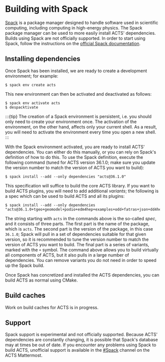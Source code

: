 # Building with Spack

[Spack](https://spack.io/) is a package manager designed to handle software
used in scientific computing, including computing in high-energy physics. The
Spack package manager can be used to more easily install ACTS' dependencies.
Builds using Spack are not officially supported. In order to start using Spack,
follow the instructions on the [official Spack
documentation](https://spack.readthedocs.io/en/latest/getting_started.html).

## Installing dependencies

Once Spack has been installed, we are ready to create a development
environment; for example:

```console
$ spack env create acts
```

This new environment can then be activated and deactivated as follows:

```console
$ spack env activate acts
$ despacktivate
```

:::{tip}
The creation of a Spack environment is persistent, i.e. you should only need to
create your environment once. The activation of the environment, on the other
hand, affects only your current shell. As a result, you will need to activate
the environment every time you open a new shell.
:::

With the Spack environment activated, you are ready to install ACTS'
dependencies. You can either do this manually, or you can rely on Spack's
definition of how to do this. To use the Spack definition, execute the
following command (tuned for ACTS version 36.1.0; make sure you update the
version number to match the version of ACTS you want to build):

```console
$ spack install --add --only dependencies "acts@36.1.0"
```

This specification will suffice to build the core ACTS library. If you want to
build ACTS plugins, you will need to add additional _variants_; the following
is a spec which can be used to build ACTS and all its plugins:

```console
$ spack install --add --only dependencies "acts@36.1.0+tgeo+geomodel+podio+edm4hep+examples+odd+fatras+json+dd4hep+geant4+fatras_geant4+hepmc3+pythia8+python+svg+traccc"
```

The string starting with `acts` in the commands above is the so-called _spec_,
and it consists of three parts. The first part is the name of the package,
which is `acts`. The second part is the version of the package, in this case
`36.1.0`; Spack will pull in a set of dependencies suitable for that given
version, so it is recommended to tune the version number to match the version
of ACTS you want to build. The final part is a series of variants, marked with
the `+` symbol. The command above allows you to build virtually all components
of ACTS, but it also pulls in a large number of dependencies. You can remove
variants you do not need in order to speed up the Spack build.

Once Spack has concretized and installed the ACTS dependencies, you can build
ACTS as normal using CMake.


## Build caches

Work on build caches for ACTS is in progress.

## Support

Spack support is experimental and not officially supported. Because ACTS'
dependencies are constantly changing, it is possible that Spack's database may
at times be out of date. If you encounter any problems using Spack to build
ACTS, unofficial support is available in the
[#Spack](https://mattermost.web.cern.ch/acts/channels/spack) channel on the
ACTS Mattermost.

